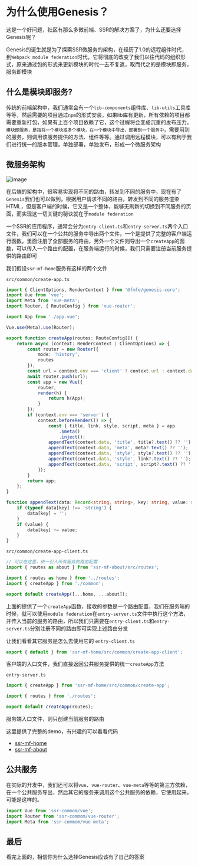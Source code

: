 # 为什么使用Genesis？
这是一个好问题，社区有那么多微前端、SSR的解决方案了，为什么还要选择Genesis呢？

Genesis的诞生就是为了探索SSR微服务的架构，在经历了1.0的远程组件时代，到`Webpack module federation`时代，它将彻底的改变了我们以往代码的组织形式，原来通过包的形式来更新模块的时代一去不复返，取而代之的是模块即服务，服务即模块

## 什么是模块即服务?
传统的前端架构中，我们通常会有一个`lib-components`组件库、`lib-utils`工具库等等，然后需要的项目通过`npm`的形式安装，如果lib库有更新，所有依赖的项目都需要重新打包，如果有上百个项目依赖了它，这个过程将会变成沉重的发布压力。`模块即服务，是指将一个模块或多个模块，在一个模块中导出，部署到一个服务中`，需要用到的服务，则调用该服务提供的方法、组件等等。通过调用远程模块，可以有利于我们进行统一的版本管理，单独部署，单独发布，形成一个微服务架构


## 微服务架构
![image](https://user-images.githubusercontent.com/8424643/155875020-cb6b7eb6-65b2-42e6-b27a-62fd5b635cc9.png)

在后端的架构中，很容易实现将不同的路由，转发到不同的服务中，现在有了`Genesis`我们也可以做到，根据用户请求不同的路由，转发到不同的服务渲染HTML，但是客户端的时候，它又是一个整体，能够无刷新的切换到不同服务的页面，而实现这一切关键的秘诀就在于`module federation`     

一个SSR的应用程序，通常会分为`entry-client.ts`和`entry-server.ts`两个入口文件，我们可以在一个公共的服务中导出两个文件，一个是提供了完整的客户端运行函数，里面注册了全部服务的路由，另外一个文件则导出一个`createApp`的函数，可以传入一个路由的配置，在服务端运行的时候，我们只需要注册当前服务提供的路由即可

我们假设`ssr-mf-home`服务有这样的两个文件

`src/common/create-app.ts`
```ts
import { ClientOptions, RenderContext } from '@fmfe/genesis-core';
import Vue from 'vue';
import Meta from 'vue-meta';
import Router, { RouteConfig } from 'vue-router';

import App from './app.vue';

Vue.use(Meta).use(Router);

export function createApp(routes: RouteConfig[]) {
    return async (context: RenderContext | ClientOptions) => {
        const router = new Router({
            mode: 'history',
            routes
        });
        const url = context.env === 'client' ? context.url : context.data.url;
        await router.push(url);
        const app = new Vue({
            router,
            render(h) {
                return h(App);
            }
        });
        if (context.env === 'server') {
            context.beforeRender(() => {
                const { title, link, style, script, meta } = app
                    .$meta()
                    .inject();
                appendText(context.data, 'title', title?.text() ?? '');
                appendText(context.data, 'meta', meta?.text() ?? '');
                appendText(context.data, 'style', style?.text() ?? '');
                appendText(context.data, 'style', link?.text() ?? '');
                appendText(context.data, 'script', script?.text() ?? '');
            });
        }
        return app;
    };
}

function appendText(data: Record<string, string>, key: string, value: string) {
    if (typeof data[key] !== 'string') {
        data[key] = '';
    }
    if (value) {
        data[key] += value;
    }
}

```
`src/common/create-app-client.ts`
```ts
// 可以在这里，统一引入所有服务的路由配置
import { routes as about } from 'ssr-mf-about/src/routes';

import { routes as home } from '../routes';
import { createApp } from './common';

export default createApp([...home, ...about]);

```
上面的提供了一个`createApp`函数，接收的参数是一个路由配置，我们在服务端的时候，就可以使用`module federation`在`entry-server.ts`文件中执行这个方法，并传入当前的服务的路由，所以我们只需要在`entry-client.ts`和`entry-server.ts`分别注册不同的路由即可实现上述路由分发

让我们看看其它服务是怎么去使用它的
`entry-client.ts`
```ts
export { default } from 'ssr-mf-home/src/common/create-app-client';
```
客户端的入口文件，我们直接返回公共服务提供的统一`createApp`方法


`entry-server.ts`
```ts
import { createApp } from 'ssr-mf-home/src/common/create-app';

import { routes } from './routes';

export default createApp(routes);

```
服务端入口文件，则只创建当前服务的路由

这里提供了完整的demo，有兴趣的可以看看代码
- [ssr-mf-home](https://github.com/fmfe/genesis/tree/master/examples/ssr-mf-home)
- [ssr-mf-about](https://github.com/fmfe/genesis/tree/master/examples/ssr-mf-about)

## 公共服务
在实际的开发中，我们还可以将`vue`、`vue-router`、`vue-meta`等等的第三方依赖，在一个公共服务导出，然后其它的服务来调用这个公共服务的依赖，它使用起来，可能是这样的。
```ts
import Vue from 'ssr-commom/vue';
import Router from 'ssr-commom/vue-router';
import Meta from 'ssr-commom/vue-meta';
```

## 最后
看完上面的，相信你为什么选择Genesis应该有了自己的答案